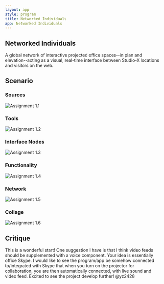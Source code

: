 ```yaml
---
layout: app
style: program
title: Networked Individuals
app: Networked Individuals
---
```

##	Networked Individuals

A global network of interactive projected office spaces--in plan and elevation--acting as a visual, real-time interface between Studio-X locations and visitors on the web. 

## Scenario

### Sources

![Assignment 1.1](https://raw.github.com/cbadal/site2site.github.io/master/programs/networked-individuals/images/S2S-Assignment-1.png)

### Tools

![Assignment 1.2](https://raw.github.com/cbadal/site2site.github.io/master/programs/networked-individuals/images/S2S-Assignment-2.png)

### Interface Nodes

![Assignment 1.3](https://raw.github.com/cbadal/site2site.github.io/master/programs/networked-individuals/images/S2S-Assignment-3.png)

### Functionality

![Assignment 1.4](https://raw.github.com/cbadal/site2site.github.io/master/programs/networked-individuals/images/S2S-Assignment-4.png)

### Network

![Assignment 1.5](https://raw.github.com/cbadal/site2site.github.io/master/programs/networked-individuals/images/S2S-Assignment-5.png)

### Collage

![Assignment 1.6](https://raw.github.com/cbadal/site2site.github.io/682b13f15bf0f62dd0d81d254b025c175425ac1d/programs/networked-individuals/images/S2S-Assignment-6.png)


## Critique

This is a wonderful start! One suggestion I have is that I think video feeds should be supplemented with a voice component. Your idea is essentially office Skype. I would like to see the program/app be somehow connected to/integrated with Skype that when you turn on the projector for collaboration, you are then automatically connected, with live sound and video feed. Excited to see the project develop further! @yz2428 

